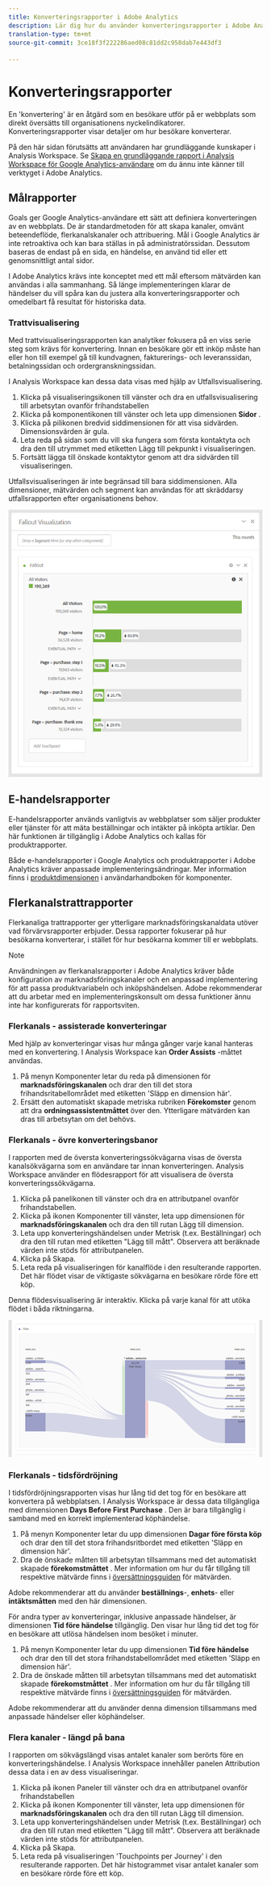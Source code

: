 ```yaml
---
title: Konverteringsrapporter i Adobe Analytics
description: Lär dig hur du använder konverteringsrapporter i Adobe Analytics.
translation-type: tm+mt
source-git-commit: 3ce18f3f222286aed08c81dd2c958dab7e443df3

---
```



# Konverteringsrapporter

En &#39;konvertering&#39; är en åtgärd som en besökare utför på er webbplats som direkt översätts till organisationens nyckelindikatorer. Konverteringsrapporter visar detaljer om hur besökare konverterar.

På den här sidan förutsätts att användaren har grundläggande kunskaper i Analysis Workspace. Se [Skapa en grundläggande rapport i Analysis Workspace för Google Analytics-användare](create-report.md) om du ännu inte känner till verktyget i Adobe Analytics.

## Målrapporter

Goals ger Google Analytics-användare ett sätt att definiera konverteringen av en webbplats. De är standardmetoden för att skapa kanaler, omvänt beteendeflöde, flerkanalskanaler och attribuering. Mål i Google Analytics är inte retroaktiva och kan bara ställas in på administratörssidan. Dessutom baseras de endast på en sida, en händelse, en använd tid eller ett genomsnittligt antal sidor.

I Adobe Analytics krävs inte konceptet med ett mål eftersom mätvärden kan användas i alla sammanhang. Så länge implementeringen klarar de händelser du vill spåra kan du justera alla konverteringsrapporter och omedelbart få resultat för historiska data.

### Trattvisualisering

Med trattvisualiseringsrapporten kan analytiker fokusera på en viss serie steg som krävs för konvertering. Innan en besökare gör ett inköp måste han eller hon till exempel gå till kundvagnen, fakturerings- och leveranssidan, betalningssidan och ordergranskningssidan.

I Analysis Workspace kan dessa data visas med hjälp av Utfallsvisualisering.

1. Klicka på visualiseringsikonen till vänster och dra en utfallsvisualisering till arbetsytan ovanför frihandstabellen
2. Klicka på komponentikonen till vänster och leta upp dimensionen **Sidor** .
3. Klicka på pilikonen bredvid siddimensionen för att visa sidvärden. Dimensionsvärden är gula.
4. Leta reda på sidan som du vill ska fungera som första kontaktyta och dra den till utrymmet med etiketten Lägg till pekpunkt i visualiseringen.
5. Fortsätt lägga till önskade kontaktytor genom att dra sidvärden till visualiseringen.

Utfallsvisualiseringen är inte begränsad till bara siddimensionen. Alla dimensioner, mätvärden och segment kan användas för att skräddarsy utfallsrapporten efter organisationens behov.

![Utfallsvisualisering](/help/technotes/ga-to-aa/assets/fallout.png)

## E-handelsrapporter

E-handelsrapporter används vanligtvis av webbplatser som säljer produkter eller tjänster för att mäta beställningar och intäkter på inköpta artiklar. Den här funktionen är tillgänglig i Adobe Analytics och kallas för produktrapporter.

Både e-handelsrapporter i Google Analytics och produktrapporter i Adobe Analytics kräver anpassade implementeringsändringar. Mer information finns i [produktdimensionen](/help/components/c-variables/dimensionslist/reports-products.md) i användarhandboken för komponenter.

## Flerkanalstrattrapporter

Flerkanaliga trattrapporter ger ytterligare marknadsföringskanaldata utöver vad förvärvsrapporter erbjuder. Dessa rapporter fokuserar på hur besökarna konverterar, i stället för hur besökarna kommer till er webbplats.

> [!NOTE]
>
> Användningen av flerkanalsrapporter i Adobe Analytics kräver både konfiguration av marknadsföringskanaler och en anpassad implementering för att passa produktvariabeln och inköpshändelsen. Adobe rekommenderar att du arbetar med en implementeringskonsult om dessa funktioner ännu inte har konfigurerats för rapportsviten.

### Flerkanals - assisterade konverteringar

Med hjälp av konverteringar visas hur många gånger varje kanal hanteras med en konvertering. I Analysis Workspace kan **Order Assists** -måttet användas.

1. På menyn Komponenter letar du reda på dimensionen för **marknadsföringskanalen** och drar den till det stora frihandsritabellområdet med etiketten &#39;Släpp en dimension här&#39;.
2. Ersätt den automatiskt skapade metriska rubriken **Förekomster** genom att dra **ordningsassistentmåttet** över den. Ytterligare mätvärden kan dras till arbetsytan om det behövs.

### Flerkanals - övre konverteringsbanor

I rapporten med de översta konverteringssökvägarna visas de översta kanalsökvägarna som en användare tar innan konverteringen. Analysis Workspace använder en flödesrapport för att visualisera de översta konverteringssökvägarna.

1. Klicka på panelikonen till vänster och dra en attributpanel ovanför frihandstabellen.
2. Klicka på ikonen Komponenter till vänster, leta upp dimensionen för **marknadsföringskanalen** och dra den till rutan Lägg till dimension.
3. Leta upp konverteringshändelsen under Metrisk (t.ex. Beställningar) och dra den till rutan med etiketten &quot;Lägg till mått&quot;. Observera att beräknade värden inte stöds för attributpanelen.
4. Klicka på Skapa.
5. Leta reda på visualiseringen för kanalflöde i den resulterande rapporten. Det här flödet visar de viktigaste sökvägarna en besökare rörde före ett köp.

Denna flödesvisualisering är interaktiv. Klicka på varje kanal för att utöka flödet i båda riktningarna.

![Flödesvisualisering](/help/technotes/ga-to-aa/assets/flow.png)

### Flerkanals - tidsfördröjning

I tidsfördröjningsrapporten visas hur lång tid det tog för en besökare att konvertera på webbplatsen. I Analysis Workspace är dessa data tillgängliga med dimensionen **Days Before First Purchase** . Den är bara tillgänglig i samband med en korrekt implementerad köphändelse.

1. På menyn Komponenter letar du upp dimensionen **Dagar före första köp** och drar den till det stora frihandsritbordet med etiketten &#39;Släpp en dimension här&#39;.
2. Dra de önskade måtten till arbetsytan tillsammans med det automatiskt skapade **förekomstmåttet** . Mer information om hur du får tillgång till respektive mätvärde finns i [översättningsguiden](common-metrics.md) för mätvärden.

Adobe rekommenderar att du använder **beställnings**-, **enhets**- eller **intäktsmåtten** med den här dimensionen.

För andra typer av konverteringar, inklusive anpassade händelser, är dimensionen **Tid före händelse** tillgänglig. Den visar hur lång tid det tog för en besökare att utlösa händelsen inom besöket i minuter.

1. På menyn Komponenter letar du upp dimensionen **Tid före händelse** och drar den till det stora frihandstabellområdet med etiketten &#39;Släpp en dimension här&#39;.
2. Dra de önskade måtten till arbetsytan tillsammans med det automatiskt skapade **förekomstmåttet** . Mer information om hur du får tillgång till respektive mätvärde finns i [översättningsguiden](common-metrics.md) för mätvärden.

Adobe rekommenderar att du använder denna dimension tillsammans med anpassade händelser eller köphändelser.

### Flera kanaler - längd på bana

I rapporten om sökvägslängd visas antalet kanaler som berörts före en konverteringshändelse. I Analysis Workspace innehåller panelen Attribution dessa data i en av dess visualiseringar.

1. Klicka på ikonen Paneler till vänster och dra en attributpanel ovanför frihandstabellen
2. Klicka på ikonen Komponenter till vänster, leta upp dimensionen för **marknadsföringskanalen** och dra den till rutan Lägg till dimension.
3. Leta upp konverteringshändelsen under Metrisk (t.ex. Beställningar) och dra den till rutan med etiketten &quot;Lägg till mått&quot;. Observera att beräknade värden inte stöds för attributpanelen.
4. Klicka på Skapa.
5. Leta reda på visualiseringen &#39;Touchpoints per Journey&#39; i den resulterande rapporten. Det här histogrammet visar antalet kanaler som en besökare rörde före ett köp.
